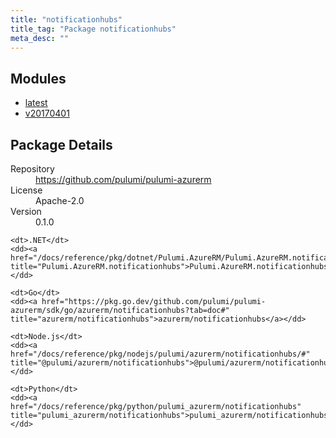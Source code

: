 ```yaml
---
title: "notificationhubs"
title_tag: "Package notificationhubs"
meta_desc: ""
---
```


<!-- WARNING: this file was generated by Pulumi Docs Generator. -->
<!-- Do not edit by hand unless you're certain you know what you are doing! -->



<h2 id="modules">Modules</h2>
<ul class="api">
    <li><a href="latest/" title="latest"><span class="symbol module"></span>latest</a></li>
    <li><a href="v20170401/" title="v20170401"><span class="symbol module"></span>v20170401</a></li>
</ul>

<h2 id="package-details">Package Details</h2>
<dl class="package-details">
	<dt>Repository</dt>
	<dd><a href="https://github.com/pulumi/pulumi-azurerm">https://github.com/pulumi/pulumi-azurerm</a></dd>
	<dt>License</dt>
	<dd>Apache-2.0</dd>
	<dt>Version</dt>
	<dd>0.1.0</dd>
</dl>



<dl class="tabular">

    <dt>.NET</dt>
    <dd><a href="/docs/reference/pkg/dotnet/Pulumi.AzureRM/Pulumi.AzureRM.notificationhubs.html" title="Pulumi.AzureRM.notificationhubs">Pulumi.AzureRM.notificationhubs</a></dd>

    <dt>Go</dt>
    <dd><a href="https://pkg.go.dev/github.com/pulumi/pulumi-azurerm/sdk/go/azurerm/notificationhubs?tab=doc#" title="azurerm/notificationhubs">azurerm/notificationhubs</a></dd>

    <dt>Node.js</dt>
    <dd><a href="/docs/reference/pkg/nodejs/pulumi/azurerm/notificationhubs/#" title="@pulumi/azurerm/notificationhubs">@pulumi/azurerm/notificationhubs</a></dd>

    <dt>Python</dt>
    <dd><a href="/docs/reference/pkg/python/pulumi_azurerm/notificationhubs" title="pulumi_azurerm/notificationhubs">pulumi_azurerm/notificationhubs</a></dd>

</dl>

